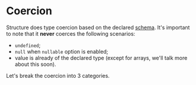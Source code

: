 # Coercion

Structure does type coercion based on the declared [schema](../schema-concept/README.md). It's important to note that it __never__ coerces the following scenarios:

- `undefined`;
- `null` when `nullable` option is enabled;
- value is already of the declared type (except for arrays, we'll talk more about this soon).

Let's break the coercion into 3 categories.
